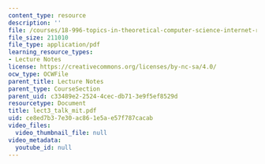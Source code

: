 ```yaml
---
content_type: resource
description: ''
file: /courses/18-996-topics-in-theoretical-computer-science-internet-research-problems-spring-2002/ce8ed7b37e30ac861e5ae57f787cacab_lect3_talk_mit.pdf
file_size: 211010
file_type: application/pdf
learning_resource_types:
- Lecture Notes
license: https://creativecommons.org/licenses/by-nc-sa/4.0/
ocw_type: OCWFile
parent_title: Lecture Notes
parent_type: CourseSection
parent_uid: c33489e2-2524-4cec-db71-3e9f5ef8529d
resourcetype: Document
title: lect3_talk_mit.pdf
uid: ce8ed7b3-7e30-ac86-1e5a-e57f787cacab
video_files:
  video_thumbnail_file: null
video_metadata:
  youtube_id: null
---
```

